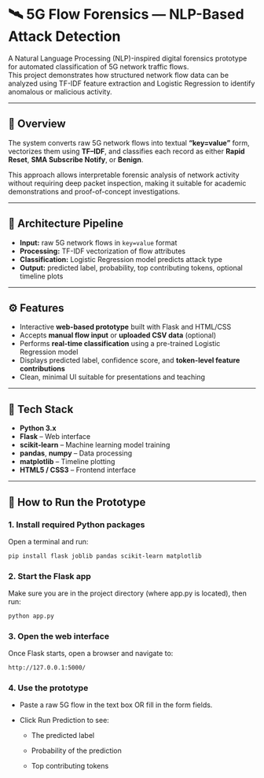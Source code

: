 # 🛰️ 5G Flow Forensics — NLP-Based Attack Detection

A Natural Language Processing (NLP)-inspired digital forensics prototype for automated classification of 5G network traffic flows.  
This project demonstrates how structured network flow data can be analyzed using TF-IDF feature extraction and Logistic Regression to identify anomalous or malicious activity.

---

## 🧠 Overview

The system converts raw 5G network flows into textual **“key=value”** form, vectorizes them using **TF–IDF**, and classifies each record as either **Rapid Reset**, **SMA Subscribe Notify**, or **Benign**.  

This approach allows interpretable forensic analysis of network activity without requiring deep packet inspection, making it suitable for academic demonstrations and proof-of-concept investigations.

---

## 🧩 Architecture Pipeline

- **Input:** raw 5G network flows in `key=value` format  
- **Processing:** TF-IDF vectorization of flow attributes  
- **Classification:** Logistic Regression model predicts attack type  
- **Output:** predicted label, probability, top contributing tokens, optional timeline plots  

---

## ⚙️ Features

- Interactive **web-based prototype** built with Flask and HTML/CSS  
- Accepts **manual flow input** or **uploaded CSV data** (optional)  
- Performs **real-time classification** using a pre-trained Logistic Regression model  
- Displays predicted label, confidence score, and **token-level feature contributions**  
- Clean, minimal UI suitable for presentations and teaching  

---

## 🧰 Tech Stack

- **Python 3.x**
- **Flask** – Web interface
- **scikit-learn** – Machine learning model training
- **pandas**, **numpy** – Data processing
- **matplotlib** – Timeline plotting
- **HTML5 / CSS3** – Frontend interface  

---

## 🚀 How to Run the Prototype

### 1. Install required Python packages
Open a terminal and run:

```bash
pip install flask joblib pandas scikit-learn matplotlib
```


###  2. Start the Flask app

Make sure you are in the project directory (where app.py is located), then run:
```bash
python app.py
```
### 3. Open the web interface

Once Flask starts, open a browser and navigate to:
```bash
http://127.0.0.1:5000/
```
### 4. Use the prototype

- Paste a raw 5G flow in the text box OR fill in the form fields.

- Click Run Prediction to see:

   - The predicted label
  
   - Probability of the prediction
  
   - Top contributing tokens



